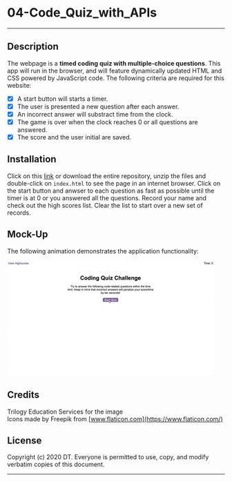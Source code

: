 # 04-Code_Quiz_with_APIs

---

## Description 
The webpage is a __timed coding quiz with multiple-choice questions__. This app will run in the browser, and will feature dynamically updated HTML and CSS powered by JavaScript code.
The following criteria are required for this website:
- [X] A start button will starts a timer.  
- [X] The user is presented a new question after each answer.  
- [X] An incorrect answer will substract time from the clock.  
- [X] The game is over when the clock reaches 0 or all questions are answered.  
- [X] The score and the user initial are saved.  

## Installation

Click on this [link] or download the entire repository, unzip the files and double-click on `index.html` to see the page in an internet browser.
Click on the start button and anwser to each question as fast as possible until the timer is at 0 or you answered all the questions. Record your name and check out the high scores list. Clear the list to start over a new set of records.

## Mock-Up

The following animation demonstrates the application functionality:

![code quiz](./assets/images/04-web-apis-homework-demo.gif)

## Credits

Trilogy Education Services for the image  
Icons made by Freepik from [www.flaticon.com](https://www.flaticon.com/)


## License

Copyright (c) 2020 DT. Everyone is permitted to use, copy, and modify verbatim copies of this document.

---
[link]: https://delph-sunny.github.io/04-Code_Quiz_with_APIs/
